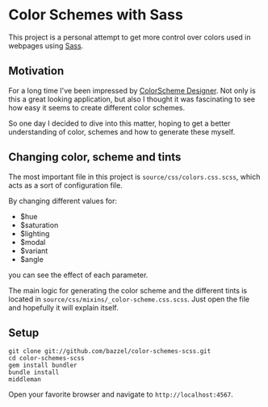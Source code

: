 # Color Schemes with Sass

This project is a personal attempt to get more control over colors used in webpages using [Sass](http://sass-lang.com/).

## Motivation

For a long time I've been impressed by [ColorScheme Designer](http://colorschemedesigner.com/). Not only is this a great looking application, but also I thought it was fascinating to see how easy it seems to create different color schemes.

So one day I decided to dive into this matter, hoping to get a better understanding of color, schemes and how to generate these myself.


## Changing color, scheme and tints

The most important file in this project is `source/css/colors.css.scss`, which acts as a sort of configuration file.

By changing different values for:

 * $hue
 * $saturation
 * $lighting
 * $modal
 * $variant
 * $angle

you can see the effect of each parameter.

The main logic for generating the color scheme and the different tints is located in `source/css/mixins/_color-scheme.css.scss`. Just open the file and hopefully it will explain itself.

## Setup

    git clone git://github.com/bazzel/color-schemes-scss.git
    cd color-schemes-scss
    gem install bundler
    bundle install
    middleman

Open your favorite browser and navigate to `http://localhost:4567`.



